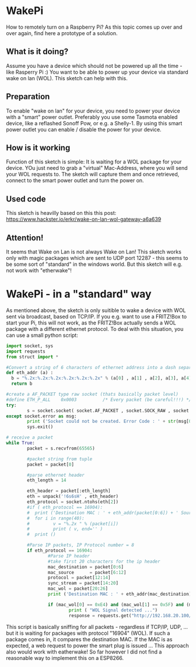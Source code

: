 # WakePi
How to remotely turn on a Raspberry Pi?
As this topic comes up over and over again, find here a prototype of a solution.

## What is it doing?
Assume you have a device which should not be powered up all the time - like Rasperry Pi :)
You want to be able to power up your device via standard wake on lan (WOL).
This sketch can help with this.

## Preparation
To enable "wake on lan" for your device, you need to power your device with a "smart" power outlet. 
Preferably you use some Tasmota enabled device, like a reflashed Sonoff Pow, or e.g. a Shelly-1.
By using this smart power outlet you can enable / disable the power for your device.

## How is it working
Function of this sketch is simple:
It is waiting for a WOL package for your device. YOu just need to grab a "virtual" Mac-Address, 
where you will send your WOL requests to. The sketch will capture them and once retrieved, connect 
to the smart power outlet and turn the power on.

## Used code
This sketch is heavilly based on this this post:
https://www.hackster.io/erkr/wake-on-lan-wol-gateway-a6a639

## Attention!
It seems that Wake on Lan is not always Wake on Lan!
This sketch works only with magic packages which are sent to UDP port 12287 - this seems to be some sort of "standard" in the windows world.
But this sketch will e.g. not work with "etherwake"!

# WakePi - in a "standard" way

As mentioned above, the sketch is only suitible to wake a device with WOL sent via broadcast, based on TCP/IP. 
If you e.g. want to use a FRITZ!Box to start your Pi, this will not work, as the FRITZ!Box actually sends a WOL package with a different ethernet protocol. 
To deal with this situation, you can use a small python script:

```python
import socket, sys
import requests
from struct import *

#Convert a string of 6 characters of ethernet address into a dash separated hex string
def eth_addr (a) :
  b = "%.2x:%.2x:%.2x:%.2x:%.2x:%.2x" % (a[0] , a[1] , a[2], a[3], a[4], a[5])
  return b

#create a AF_PACKET type raw socket (thats basically packet level)
#define ETH_P_ALL    0x0003          /* Every packet (be careful!!!) */
try:
        s = socket.socket( socket.AF_PACKET , socket.SOCK_RAW , socket.ntohs(0x0003))
except socket.error as msg:
        print ('Socket could not be created. Error Code : ' + str(msg[0]) + ' Message ' + msg[1])
        sys.exit()

# receive a packet
while True:
        packet = s.recvfrom(65565)

        #packet string from tuple
        packet = packet[0]

        #parse ethernet header
        eth_length = 14

        eth_header = packet[:eth_length]
        eth = unpack('!6s6sH' , eth_header)
        eth_protocol = socket.ntohs(eth[2])
        #if ( eth_protocol == 16904):
        #  print ('Destination MAC : ' + eth_addr(packet[0:6]) + ' Source MAC : ' + eth_addr(packet[6:12]) + ' Protocol : ' + str(eth_protocol))
        #  for i in range(40):
        #         v = "%.2x " % (packet[i])
        #         print ( v, end='' )
        #  print ()

        #Parse IP packets, IP Protocol number = 8
        if eth_protocol == 16904:
                #Parse IP header
                #take first 20 characters for the ip header
                mac_destination = packet[0:6]
                mac_source      = packet[6:12]
                protocol = packet[12:14]
                sync_stream = packet[14:20]
                mac_wol = packet[20:26]
                print ('Destination MAC : ' + eth_addr(mac_destination) + ' Source MAC : ' + eth_addr(mac_source) + ' Protocol : ' + str(protocol) + ' Target MAC : ' + eth_addr(mac_wol))

                if (mac_wol[0] == 0xE4) and (mac_wol[1] == 0x5F) and (mac_wol[2] == 0x01) and (mac_wol[3] == 0x54) and (mac_wol[4] == 0x1D) and (mac_wol[5] == 0xE1):
                        print ( "WOL Signal detected ...")
                        response = requests.get("http://192.168.20.100/cm?cmnd=Power%20on")```

```
This script is basically sniffing for all packets - regardless if TCP/IP, UDP, ... but it is waiting for packages with protocol "16904" (WOL). If such a package comes in, it compares the destination MAC. If the MAC is as expected, a web request to power the smart plug is issued ...
This approach also would work with eatherwake!
So far however I did not find a reasonable way to implement this on a ESP8266.

